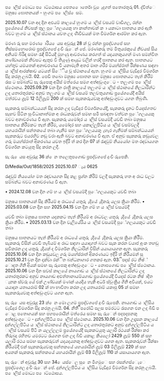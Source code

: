ප ොලිස් මොධ්‍ය ප ොට්ඨොසය පෙත ෙොර්තො වූ ෙැදගත් පතොරතුරු 01. ද්විත්ෙ මනුෂ්‍ය ඝොතනයක් - හුංගම ප ොලිස් ෙසම.

2025.10.07 වන අද දින අළුයම් කාලයේ හුංගම ය ාලිස් වසයම් වාඩිගල, රන්න ප්‍රයේශයේ නිවසක් තුල පුේගලයයකු හා කාන්තාවක් ක ා යකාටා ඝාතනය කර ඇති බවට හුංගම ය ාලිස් ස්ථානය යවත ලද ණිවිඩයක් මත විමර්ශන ආරම්භ කර ඇත.

මරණ රු සහ මරණ ොරිය ෙයස අවුරුදු 28 ක් වූ රන්න ප්‍රපද්වශපේ සහ තිස්සමහොරොම ප්‍රපද්වශපේ දුංචි රුෙන් පේ. මරණකරු තම මිතුයරකුයේ නිවයස් සිය අනියම් බිරිඳ සමඟ රැඳී සිටියදී මුහණු ආවරණය කරගත් ස් යදයනකුයගන් මණ සමන්විත කණ්ඩායමක් නිවසට ඇතුළු වී තියුණු ආයුධ වලින් හරදී ඝාතනය කර ඇත. ඝාතනයට යහ්තුව යමයතක් අනාවරණය වී යනාමැති අතර මෘත ශරීර මයහ්ස්රාත් රීක්ෂණය සඳහා ය ාලිස් ආරක්ෂාව යටයත් සිේිය වූ ස්ථානයේ ඇත. හුංගම ය ාලිසිය වැඩිදුර විමර්ශන සිදු කරනු ලබයි. 02. පෙඩි තබො මනුෂ්‍ය ඝොතන සහ මනුෂ්‍ය ඝොතනයට තැත් කිරීම් රැස ට සම්බන්ධ්‍ සැ රුපෙකු අයිස් මත්රෙය සමග අත්අඩුංගුෙට - තලුංගම ප ොලිස් ස්ථොනය. 2025.09.29 වන දින රාත්‍රී කාලයේ තලුංගම ය ාලිස් ස්ථානයේ නිලධාරින්ට ලද යතාරතුරකට අනුව තලුංගම ය ාලිස් වසයම් තලවතුයගාඩ ප්‍රයේශයේදී අයිස් මත්රවය ග්‍රෑම් 12 මිලිග්‍රෑම් 200 ක් සමඟ සැකකරුයවකු අත්අඩුංගුවට යගන තිබුණි.

සැකකරු සම්බන්ධයයන් සිදු කරන ලද වැඩිදුර විමර්ශනයේදී, සැකකරු දැනට වියදස්ගතව සැඟව සිටින සුංවිධානාත්මක අ රාධකරුවන් සමඟ සමී සබඳතා වත්වන පුේගලයයකු බවට අනාවරණය වී ඇත. සැකකරු යමෝදර ය ාලිස් වසයම්දී යවඩි තබා මනුෂය ඝාතනය කිරීමකට තැත් කිරීම, යමෝදර සහ යකාල්ලුපිටිය ය ාලිස් වසම්වලදී යහයරායින් සන්තකයේ තබා ගැනීම සහ පුේගලයයකු ැහැර ගැනීමක් සම්බන්ධයයන් සැකකරුට එයරහිව නඩු වරා ඇති බවට අනාවරණය වී ඇත. ඒ අනුව සැකකරු කඩුයවල ගරු මයහ්ස්රාත් අිකරණය යවත ඉදිරි ත් කර දින 07 ක් රැඳවුම් නියයෝග මත රඳවායගන විමර්ශන කටයුතු සිදු කරන ලදී.

සැ රු ෙයස අවුරුදු 36 ක් ෙන තලෙතුපගොඩ ප්‍රපද්වශපේ දුංචි රුපෙකි.

D/Media/Out/1858/2025 2025.10.07 ැය 0625

රැඳවුම් නියයෝග මත රඳවායගන සිදු කළ ප්‍රශ්න කිරිම් වලදී සැකකරු හත අ රාධ වලට සම්බන්ධ බවට අනාවරණය වී ඇත.

• 2024.12.08 වන දින ගම් හ ය ාලිස් වසයම්දී පුේගලයයකුට යවඩි තබා

මනුෂය ඝාතනයක් සිදු කිරීයම් අ රාධයේ යතුරු ැදියේ ැදිකරු යලස ක්‍රියා කිරීම. • 2025.03.08 වන දින සහ 2025.04.15 වන දින ගම් හ ය ාලිස් වසයම්දී

යවඩි තබා මනුෂය ඝාතන යදකකට තැත් කිරීයම් අ රාධවල යතුරු ැදියේ ැදිකරු යලස ක්‍රියා කිරීම. • 2025.03.13 වන දින වැලියේරිය ය ාලිස් වසයම්දී පුේගලයයකුට යවඩි තබා

මනුෂය ඝාතනයට තැත් කිරීයම් අ රාධයේ යතුරු ැදියේ ැදිකරු යලස ක්‍රියා කිරීම. සැකකරු විසින් යවඩි තැබීයම් අ රාධ සඳහා යයාදාගත් බවට සැක කරන වයාජ අුංක තහඩු සවිකරන ලද යතුරු ැදියක් ද විමර්ශන නිලධාරින් විසින් යයායායගන ඇත. සැකකරු 2025.10.06 වන දින කඩුයවල ගරු මයහ්ස්රාත් අිකරණයට ඉදිරි ත් කිරීයමන් සු 2025.10.21 වන දින දක්වා රක්ිත බන්ධනාගාර ගතකර ඇත. 03. ිපදස් රට නිෂ්‍් ොදත ගිනි අියක් සමඟ සැ රුපෙකු අත්අඩුංගුෙට - නොපගොඩ ප ොලිස් ස්ථොනය. 2025.10.06 වන දින සවස් කාලයේ නායගාඩ ය ාලිස් ස්ථානයේ නිලධාරින්ට ලද යතාරතුරකට අනුව නායගාඩ අළුත්තානායම්යගාඩ ප්‍රයේශයේදී වියදස් රටක නිෂ් ාදිත ෑනක ස්වරූ යේ එක් උණ්ඩයක් මණක් යයදිය හැකි අර්ධ ස්වුංක්‍රීය ගිනි අවියක්, එයට යයාදන යතායරාම් 02 ක් හා භාවිතා කරන ලද යතායරාම් යකාපු 05 ක් සමඟ සැකකරුයවකු අත්අඩුංගුවට යගන ඇත.

සැ රු ෙයස අවුරුදු 23 ක් ෙන මො ලගම ප්‍රපද්වශපේ දුංචි රුපෙකි. නායගාඩ ය ාලිසිය වැඩිදුර විමර්ශන සිදු කරනු ලබයි. 04. නීති ිපරෝධී පලස පමරටට රැපගන එන ලද බීඩි ප ොළ පතොගයක් සහ පහපරොයින් මත්රෙය සමඟ සැ රුෙන් පදපදපනකු අත්අඩුංගුෙට - දුන්ගල්පිටිය ප ොලිස් ස්ථොනය. 2025.10.06 වන දින උදෑසන කාලයේ දුන්ගල්ලපිටිය ය ාලිස් ස්ථානයේ නිලධාරින්ට ලද යතාරතුරකට අනුව දුන්ගල්ලපිටිය ය ාලිස් වසයම් පිටි න යලල්ලලම ප්‍රයේශයේදී සැකකටයුතු යලාරි රථයක් රීක්ෂා කර තීරුබදු රහිතව යමරටට රැයගන එන ලද බීඩි යකාළ කියලෝ 2429 ග්‍රෑම් 550 ක් සහ යලාරි රථය සමඟ සැකකරුවන් යදයදයනකු අත්අඩුංගුවට යගන ඇත. සැකකරුවන් රීක්ෂා කිරීයම්දී එක් සැකකරුයවකු සන්තකයේ යහයරායින් ග්‍රෑම් 03 මිලිග්‍රෑම් 220 ක් සහ අයනක් සැකකරු සන්තකයේ යහයරායින් ග්‍රෑම් 03 මිලිග්‍රෑම් 110 ක් යසායායගන ඇත.

සැ රුෙන් අවුරුදු 30 සහ 34 ෙයස්ෙල සු ෙන මීගමුෙ සහ රසන්ගස්ෙැෙ ප්‍රපද්වශෙල දුංචි රුෙන් පේ. දුන්ගල්ලපිටිය ය ාලිසිය වැඩිදුර විමර්ශන සිදු කරනු ලබයි. ප ොලිස් මොධ්‍ය ප ොට්ඨොසය.